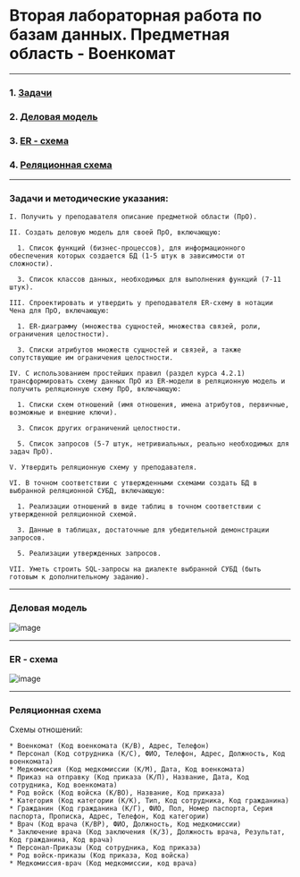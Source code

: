 # Вторая лабораторная работа по базам данных. Предметная область - Военкомат

---

### 1. [Задачи](#1) 
### 2. [Деловая модель](#2)
### 3. [ER - схема](#3)
### 4. [Реляционная схема](#4) 

---

<a id="1"></a>


### Задачи и методические указания:

```
I. Получить у преподавателя описание предметной области (ПрО).

II. Создать деловую модель для своей ПрО, включающую:  

  1. Список функций (бизнес-процессов), для информационного обеспечения которых создается БД (1-5 штук в зависимости от сложности).
     
  3. Список классов данных, необходимых для выполнения функций (7-11 штук).
     
III. Спроектировать и утвердить у преподавателя ER-схему в нотации Чена для ПрО, включающую:  

  1. ER-диаграмму (множества сущностей, множества связей, роли, ограничения целостности).
     
  3. Списки атрибутов множеств сущностей и связей, а также сопутствующие им ограничения целостности.
     
IV. С использованием простейших правил (раздел курса 4.2.1) трансформировать схему данных ПрО из ER-модели в реляционную модель и получить реляционную схему ПрО, включающую:

  1. Списки схем отношений (имя отношения, имена атрибутов, первичные, возможные и внешние ключи).
     
  3. Список других ограничений целостности.
     
  5. Список запросов (5-7 штук, нетривиальных, реально необходимых для задач ПрО).
     
V. Утвердить реляционную схему у преподавателя.

VI. В точном соответствии с утвержденными схемами создать БД в выбранной реляционной СУБД, включающую:

  1. Реализации отношений в виде таблиц в точном соответствии с утвержденной реляционной схемой.
     
  3. Данные в таблицах, достаточные для убедительной демонстрации запросов.
     
  5. Реализации утвержденных запросов.
     
VII. Уметь строить SQL-запросы на диалекте выбранной СУБД (быть готовым к дополнительному заданию).

```
---
<a id="2"></a>


### Деловая модель

  ![image](https://github.com/ivanboitsov/DataBase_lab2/assets/118753603/d25b59e8-035e-4757-a0ba-bc5375774190)

---
<a id="3"></a>


### ER - схема

  ![image](https://github.com/ivanboitsov/DataBase_lab2/assets/118753603/8d1a9a85-8711-4850-a3e4-e8003b5574a4)

---
<a id="4"></a>


### Реляционная схема

  Схемы отношений:
```
* Военкомат (Код военкомата (К/В), Адрес, Телефон)
* Персонал (Код сотрудника (К/С), ФИО, Телефон, Адрес, Должность, Код военкомата)
* Медкомиссия (Код медкомиссии (К/М), Дата, Код военкомата)
* Приказ на отправку (Код приказа (К/П), Название, Дата, Код сотрудника, Код военкомата)
* Род войск (Код войска (К/ВО), Название, Код приказа)
* Категория (Код категории (К/К), Тип, Код сотрудника, Код гражданина)
* Гражданин (Код гражданина (К/Г), ФИО, Пол, Номер паспорта, Серия паспорта, Прописка, Адрес, Телефон, Код категории)
* Врач (Код врача (К/ВР), ФИО, Должность, Код медкомиссии)
* Заключение врача (Код заключения (К/З), Должность врача, Результат, Код гражданина, Код врача)
* Персонал-Приказы (Код сотрудника, Код приказа)
* Род войск-приказы (Код приказа, Код войска)
* Медкомиссия-врач (Код медкомиссии, код врача)
```
